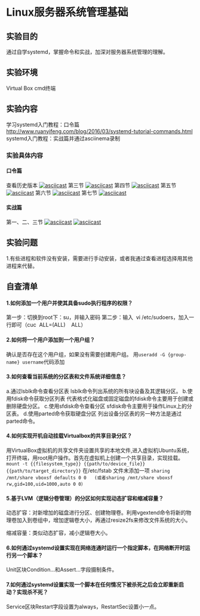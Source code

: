 # Linux服务器系统管理基础

## 实验目的
通过自学systemd，掌握命令和实战，加深对服务器系统管理的理解。

## 实验环境
Virtual Box
cmd终端

## 实验内容
学习systemd入门教程：口令篇
http://www.ruanyifeng.com/blog/2016/03/systemd-tutorial-commands.html
systemd入门教程：实战篇并通过asciinema录制

### 实验具体内容
#### 口令篇
查看历史版本
[![asciicast](https://asciinema.org/a/404824.svg)](https://asciinema.org/a/404824)
第三节
[![asciicast](https://asciinema.org/a/404828.svg)](https://asciinema.org/a/404828)
第四节
[![asciicast](https://asciinema.org/a/404829.svg)](https://asciinema.org/a/404829)
第五节
[![asciicast](https://asciinema.org/a/404832.svg)](https://asciinema.org/a/404832)
第六节
[![asciicast](https://asciinema.org/a/404833.svg)](https://asciinema.org/a/404833)
第七节
[![asciicast](https://asciinema.org/a/404835.svg)](https://asciinema.org/a/404835)
#### 实战篇
第一、二、三节
[![asciicast](https://asciinema.org/a/404854.svg)](https://asciinema.org/a/404854)
[![asciicast](https://asciinema.org/a/404856.svg)](https://asciinema.org/a/404856)

## 实验问题
1.有些进程和软件没有安装，需要进行手动安装，或者我通过查看进程选择用其他进程来代替。


## 自查清单

#### 1.如何添加一个用户并使其具备sudo执行程序的权限？

第一步：切换到root下：su，并输入密码
第二步：输入  vi /etc/sudoers，加入一行即可（cuc  ALL=(ALL)    ALL）


#### 2.如何将一个用户添加到一个用户组？

确认是否存在这个用户组，如果没有需要创建用户组。
用`useradd -G {group-name} username`代码添加

#### 3.如何查看当前系统的分区表和文件系统详细信息？

a.通过lsblk命令查看分区表
lsblk命令列出系统的所有块设备及其逻辑分区。
b.使用fdisk命令获取分区列表
代表格式化磁盘或固定磁盘的fdisk命令主要用于创建或删除硬盘分区。
c.使用sfdisk命令查看分区
sfdisk命令主要用于操作Linux上的分区表。
d.使用parted命令获取硬盘分区
列出设备分区表的另一种方法是通过parted命令。
#### 4.如何实现开机自动挂载Virtualbox的共享目录分区？

用VirtualBox虚拟机的共享文件夹设置共享的本地文件,进入虚拟机Ubuntu系统，打开终端，用root用户操作。首先在虚拟机上创建一个共享目录，实现挂载。
`mount -t {{filesystem_type}} {{path/to/device_file}} {{path/to/target_directory}}`
在/etc/fstab 文件末添加一项
`sharing /mnt/share vboxsf defaults 0 0   (或者sharing /mnt/share vboxsf rw,gid=100,uid=1000,auto 0 0）`

#### 5.基于LVM（逻辑分卷管理）的分区如何实现动态扩容和缩减容量？

动态扩容：对新增加的磁盘进行分区、创建物理卷。利用vgextend命令将新的物理卷加入到卷组中，增加逻辑卷大小，再通过resize2fs来修改文件系统的大小。

缩减容量：类似动态扩容，减小逻辑卷大小。

#### 6.如何通过systemd设置实现在网络连通时运行一个指定脚本，在网络断开时运行另一个脚本？

Unit区块Condition...和Assert...字段摄制条件。

#### 7.如何通过systemd设置实现一个脚本在任何情况下被杀死之后会立即重新启动？实现杀不死？

Service区块Restart字段设置为always，RestartSec设置小一点。